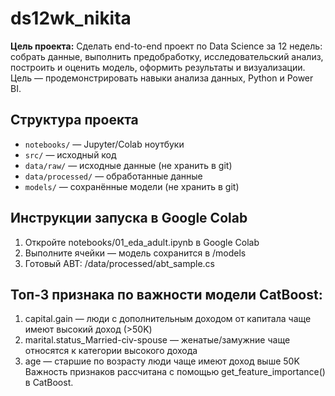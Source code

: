 # ds12wk_nikita

**Цель проекта:** Сделать end-to-end проект по Data Science за 12 недель: собрать данные, выполнить предобработку, исследовательский анализ, построить и оценить модель, оформить результаты и визуализации. Цель — продемонстрировать навыки анализа данных, Python и Power BI.

## Структура проекта
- `notebooks/` — Jupyter/Colab ноутбуки
- `src/` — исходный код
- `data/raw/` — исходные данные (не хранить в git)
- `data/processed/` — обработанные данные
- `models/` — сохранённые модели (не хранить в git)

## Инструкции запуска в Google Colab
1. Откройте notebooks/01_eda_adult.ipynb в Google Colab
2. Выполните ячейки — модель сохранится в /models
3. Готовый ABT: /data/processed/abt_sample.cs

## Топ-3 признака по важности модели CatBoost:

1. capital.gain — люди с дополнительным доходом от капитала чаще имеют высокий доход (>50K)
2. marital.status_Married-civ-spouse — женатые/замужние чаще относятся к категории высокого дохода
3. age — старшие по возрасту люди чаще имеют доход выше 50K
Важность признаков рассчитана с помощью get_feature_importance() в CatBoost.

